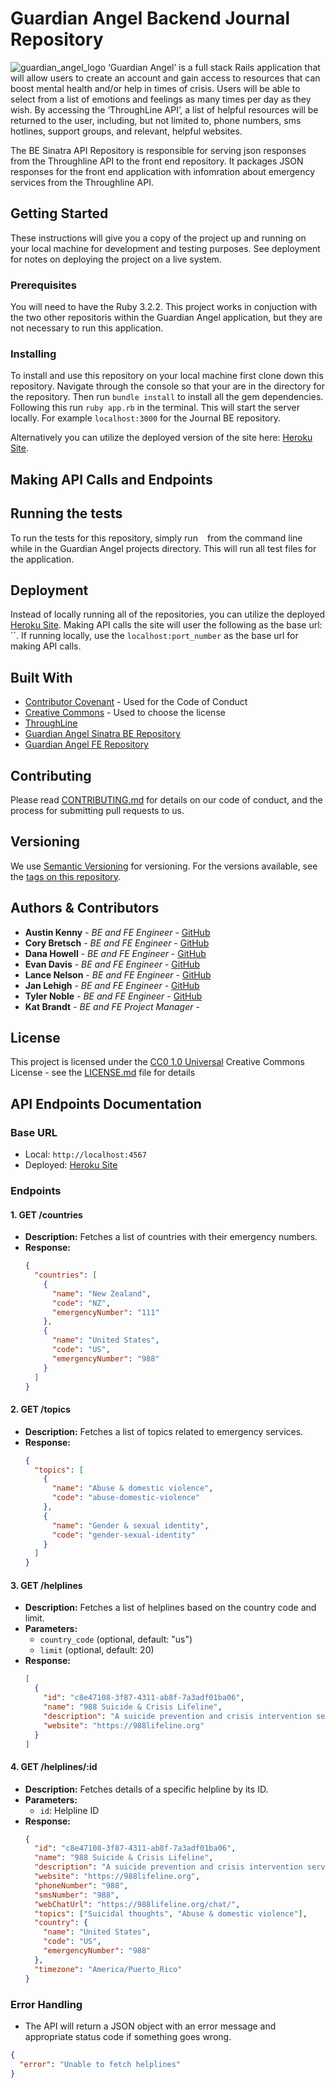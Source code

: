 # Guardian Angel Backend Journal Repository
![guardian_angel_logo](https://github.com/user-attachments/assets/836291c1-b7b2-4c23-8559-51d4c90521d4)
‘Guardian Angel’ is a full stack Rails application that will allow users to create an account and gain access to resources that can boost mental health and/or help in times of crisis. Users will be able to select from a list of emotions and feelings as many times per day as they wish. By accessing the ‘ThroughLine API’, a list of helpful resources will be returned to the user, including, but not limited to, phone numbers, sms hotlines, support groups, and relevant, helpful websites. 

The BE Sinatra API Repository is responsible for serving json responses from the Throughline API to the front end repository. It packages JSON responses for the front end application with infomration about emergency services from the Throughline API. 
## Getting Started
These instructions will give you a copy of the project up and running on
your local machine for development and testing purposes. See deployment
for notes on deploying the project on a live system.
### Prerequisites
You will need to have the Ruby 3.2.2. This project works in conjuction with the two other repositoris within the Guardian Angel application, but they are not necessary to run this application. 
### Installing
To install and use this repository on your local machine first clone down this repository.
Navigate through the console so that your are in the directory for the repository.
Then run `bundle install` to install all the gem dependencies. 
Following this run `ruby app.rb` in the terminal. This will start the server locally. For example `localhost:3000` for the Journal BE repository.

Alternatively you can utilize the deployed version of the site here: [Heroku Site]( ).

## Making API Calls and Endpoints 

## Running the tests
To run the tests for this repository, simply run ` ` from the command line while in the Guardian Angel projects directory. This will run all test files for the application. 
## Deployment
Instead of locally running all of the repositories, you can utilize the deployed [Heroku Site](https://guardian-angel-5f5f5ba49dc1.herokuapp.com/login). Making API calls the site will user the following as the base url: ``. If running locally, use the `localhost:port_number` as the base url for making API calls. 
## Built With
  - [Contributor Covenant](https://www.contributor-covenant.org/) - Used
    for the Code of Conduct
  - [Creative Commons](https://creativecommons.org/) - Used to choose the license
  - [ThroughLine]([https://www.example.com](https://api.throughlinecare.com/users/sign_in))
  - [Guardian Angel Sinatra BE Repository](https://github.com/Guardian-Angel-2405/BE_API_guardian_angel_2405)
  - [Guardian Angel FE Repository](https://github.com/Guardian-Angel-2405/FE_guardian_angel_2405)
## Contributing
Please read [CONTRIBUTING.md](CONTRIBUTING.md) for details on our code
of conduct, and the process for submitting pull requests to us.
## Versioning
We use [Semantic Versioning](http://semver.org/) for versioning. For the versions
available, see the [tags on this
repository](https://github.com/PurpleBooth/a-good-readme-template/tags).
## Authors & Contributors 
- **Austin Kenny** - *BE and FE Engineer* -
    [GitHub](https://github.com/AustinKCodes)
- **Cory Bretsch** - *BE and FE Engineer* -
    [GitHub](https://github.com/CoryBretsch)
- **Dana Howell** - *BE and FE Engineer* -
    [GitHub](https://github.com/DHowell1150)
- **Evan Davis** - *BE and FE Engineer* -
    [GitHub](https://github.com/DAVISEVAN)
- **Lance Nelson** - *BE and FE Engineer* -
    [GitHub](https://github.com/LancePants97)
- **Jan Lehigh** - *BE and FE Engineer* -
    [GitHub](https://github.com/JCL461437)
- **Tyler Noble** - *BE and FE Engineer* -
    [GitHub](https://github.com/tnoble-cmd)
- **Kat Brandt** - *BE and FE Project Manager* -
## License
This project is licensed under the [CC0 1.0 Universal](LICENSE.md)
Creative Commons License - see the [LICENSE.md](LICENSE.md) file for details
##
## API Endpoints Documentation

### Base URL
- Local: `http://localhost:4567`
- Deployed: [Heroku Site](https://guardian-angel-5f5f5ba49dc1.herokuapp.com)

### Endpoints

#### 1. **GET /countries**
   - **Description:** Fetches a list of countries with their emergency numbers.
   - **Response:**
     ```json
     {
       "countries": [
         {
           "name": "New Zealand",
           "code": "NZ",
           "emergencyNumber": "111"
         },
         {
           "name": "United States",
           "code": "US",
           "emergencyNumber": "988"
         }
       ]
     }
     ```

#### 2. **GET /topics**
   - **Description:** Fetches a list of topics related to emergency services.
   - **Response:**
     ```json
     {
       "topics": [
         {
           "name": "Abuse & domestic violence",
           "code": "abuse-domestic-violence"
         },
         {
           "name": "Gender & sexual identity",
           "code": "gender-sexual-identity"
         }
       ]
     }
     ```

#### 3. **GET /helplines**
   - **Description:** Fetches a list of helplines based on the country code and limit.
   - **Parameters:**
     - `country_code` (optional, default: "us")
     - `limit` (optional, default: 20)
   - **Response:**
     ```json
     [
       {
         "id": "c8e47108-3f87-4311-ab8f-7a3adf01ba06",
         "name": "988 Suicide & Crisis Lifeline",
         "description": "A suicide prevention and crisis intervention service.",
         "website": "https://988lifeline.org"
       }
     ]
     ```

#### 4. **GET /helplines/:id**
   - **Description:** Fetches details of a specific helpline by its ID.
   - **Parameters:**
     - `id`: Helpline ID
   - **Response:**
     ```json
     {
       "id": "c8e47108-3f87-4311-ab8f-7a3adf01ba06",
       "name": "988 Suicide & Crisis Lifeline",
       "description": "A suicide prevention and crisis intervention service.",
       "website": "https://988lifeline.org",
       "phoneNumber": "988",
       "smsNumber": "988",
       "webChatUrl": "https://988lifeline.org/chat/",
       "topics": ["Suicidal thoughts", "Abuse & domestic violence"],
       "country": {
         "name": "United States",
         "code": "US",
         "emergencyNumber": "988"
       },
       "timezone": "America/Puerto_Rico"
     }
     ```

### Error Handling
- The API will return a JSON object with an error message and appropriate status code if something goes wrong.

```json
{
  "error": "Unable to fetch helplines"
}


